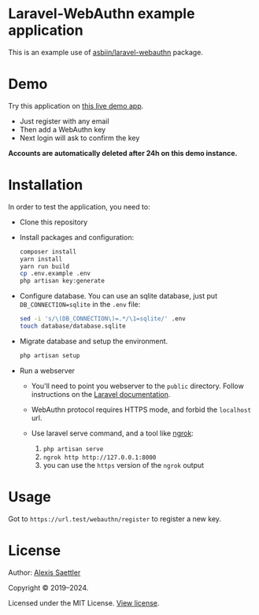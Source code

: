 Laravel-WebAuthn example application
====================================

This is an example use of [asbiin/laravel-webauthn](https://github.com/asbiin/laravel-webauthn) package.

# Demo

Try this application on [this live demo app](https://webauthn.asbin.net/).

- Just register with any email
- Then add a WebAuthn key
- Next login will ask to confirm the key

**Accounts are automatically deleted after 24h on this demo instance.**


# Installation

In order to test the application, you need to:

* Clone this repository

* Install packages and configuration:
    ```sh
    composer install
    yarn install
    yarn run build
    cp .env.example .env
    php artisan key:generate
    ```

* Configure database. 
You can use an sqlite database, just put `DB_CONNECTION=sqlite` in the `.env` file:
    ```sh
    sed -i 's/\(DB_CONNECTION\)=.*/\1=sqlite/' .env
    touch database/database.sqlite
    ```

* Migrate database and setup the environment.
    ```sh
    php artisan setup
    ```

* Run a webserver
  -  You'll need to point you webserver to the `public` directory. Follow instructions on the [Laravel documentation](https://laravel.com/docs/installation#configuration).

  - WebAuthn protocol requires HTTPS mode, and forbid the `localhost` url.
  - Use laravel serve command, and a tool like [ngrok](https://ngrok.com/):
     1. `php artisan serve`
     2. `ngrok http http://127.0.0.1:8000`
     3. you can use the `https` version of the `ngrok` output


# Usage

Got to `https://url.test/webauthn/register` to register a new key.


# License

Author: [Alexis Saettler](https://github.com/asbiin)

Copyright © 2019–2024.

Licensed under the MIT License. [View license](/LICENSE).
